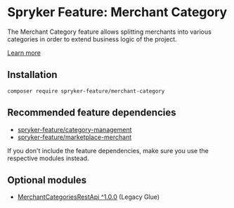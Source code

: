 # Spryker Feature: Merchant Category

The Merchant Category feature allows splitting merchants into various categories in order to extend business logic of the project.

[Learn more](https://docs.spryker.com/docs/pbc/all/merchant-management/202307.0/marketplace/merchant-category-feature-overview.html)

## Installation

```
composer require spryker-feature/merchant-category
```

## Recommended feature dependencies
- [spryker-feature/category-management](https://github.com/spryker-feature/category-management)
- [spryker-feature/marketplace-merchant](https://github.com/spryker-feature/marketplace-merchant)

If you don't include the feature dependencies, make sure you use the respective modules instead.

## Optional modules
- [MerchantCategoriesRestApi ^1.0.0](https://github.com/spryker/merchant-categories-rest-api) (Legacy Glue)
